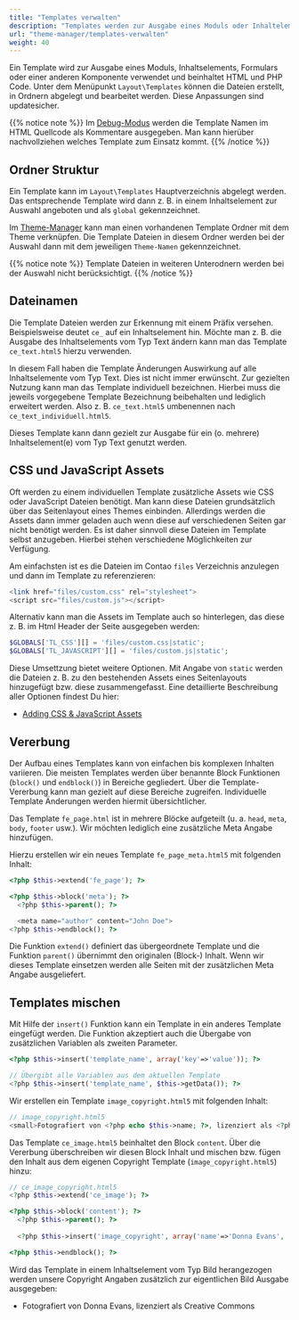```yaml
---
title: "Templates verwalten"
description: "Templates werden zur Ausgabe eines Moduls oder Inhaltelements verwendet."
url: "theme-manager/templates-verwalten"
weight: 40
---
```


Ein Template wird zur Ausgabe eines Moduls, Inhaltselements, Formulars oder einer anderen Komponente 
verwendet und beinhaltet HTML und PHP Code. Unter dem Menüpunkt `Layout\Templates` können die Dateien erstellt, 
in Ordnern abgelegt und bearbeitet werden. Diese Anpassungen sind updatesicher.

{{% notice note %}}
Im [Debug-Modus](../../system/debug-modus/) werden die Template Namen im HTML Quellcode als Kommentare ausgegeben. 
Man kann hierüber nachvollziehen welches Template zum Einsatz kommt.
{{% /notice %}}


## Ordner Struktur

Ein Template kann im `Layout\Templates` Hauptverzeichnis abgelegt werden. Das entsprechende Template wird dann z. B. 
in einem Inhaltselement zur Auswahl angeboten und als `global` gekennzeichnet.

Im [Theme-Manager](../../theme-manager/themes-verwalten) kann man einen vorhandenen Template Ordner mit dem Theme 
verknüpfen. Die Template Dateien in diesem Ordner werden bei der Auswahl dann mit dem jeweiligen `Theme-Namen` gekennzeichnet.

{{% notice note %}}
Template Dateien in weiteren Unterodnern werden bei der Auswahl nicht berücksichtigt.
{{% /notice %}}


## Dateinamen

Die Template Dateien werden zur Erkennung mit einem Präfix versehen. Beispielsweise deutet `ce_` auf ein
Inhaltselement hin. Möchte man z. B. die Ausgabe des Inhaltselements vom Typ Text ändern kann man das 
Template `ce_text.html5` hierzu verwenden. 

In diesem Fall haben die Template Änderungen Auswirkung auf alle Inhaltselemente vom Typ Text. Dies ist nicht immer
erwünscht. Zur gezielten Nutzung kann man das Template individuell bezeichnen. Hierbei muss die jeweils vorgegebene
Template Bezeichnung beibehalten und lediglich erweitert werden. Also z. B. `ce_text.html5` 
umbenennen nach  `ce_text_individuell.html5`.

Dieses Template kann dann gezielt zur Ausgabe für ein (o. mehrere) Inhaltselement(e) vom Typ Text genutzt werden.


## CSS und JavaScript Assets

Oft werden zu einem individuellen Template zusätzliche Assets wie CSS oder JavaScript Dateien benötigt. Man kann diese 
Dateien grundsätzlich über das Seitenlayout eines Themes einbinden. Allerdings werden die Assets dann immer geladen 
auch wenn diese auf verschiedenen Seiten gar nicht benötigt werden. Es ist daher sinnvoll diese Dateien im Template 
selbst anzugeben. Hierbei stehen verschiedene Möglichkeiten zur Verfügung. 

Am einfachsten ist es die Dateien im Contao `files` Verzeichnis anzulegen und dann im Template zu referenzieren:

```php
<link href="files/custom.css" rel="stylesheet">
<script src="files/custom.js"></script>
```

Alternativ kann man die Assets im Template auch so hinterlegen, das diese z. B. im Html Header der Seite ausgegeben
werden:

```php
$GLOBALS['TL_CSS'][] = 'files/custom.css|static';
$GLOBALS['TL_JAVASCRIPT'][] = 'files/custom.js|static';
```

Diese Umsettzung bietet weitere Optionen. Mit Angabe von `static` werden die Dateien z. B. zu den bestehenden Assets
eines Seitenlayouts hinzugefügt bzw. diese zusammengefasst. Eine detaillierte Beschreibung aller Optionen findest Du hier:

- [Adding CSS & JavaScript Assets](https://docs.contao.org/dev/framework/asset-management/)


## Vererbung

Der Aufbau eines Templates kann von einfachen bis komplexen Inhalten variieren. Die meisten Templates werden über 
benannte Block Funktionen (`block()` und `endblock()`) in Bereiche gegliedert. Über die Template-Vererbung kann man 
gezielt auf diese Bereiche zugreifen. Individuelle Template Änderungen werden hiermit übersichtlicher.

Das Template `fe_page.html` ist in mehrere Blöcke aufgeteilt (u. a. `head`, `meta`, `body`, `footer` usw.). Wir möchten
lediglich eine zusätzliche Meta Angabe hinzufügen. 

Hierzu erstellen wir ein neues Template `fe_page_meta.html5` mit folgenden Inhalt:

```php
<?php $this->extend('fe_page'); ?>

<?php $this->block('meta'); ?>
  <?php $this->parent(); ?>

  <meta name="author" content="John Doe">
<?php $this->endblock(); ?>
```

Die Funktion `extend()` definiert das übergeordnete Template und die Funktion `parent()` übernimmt den originalen 
(Block-) Inhalt. Wenn wir dieses Template einsetzen werden alle Seiten mit der zusätzlichen Meta Angabe ausgeliefert.


## Templates mischen

Mit Hilfe der `insert()` Funktion kann ein Template in ein anderes Template eingefügt werden. Die Funktion akzeptiert 
auch die Übergabe von zusätzlichen Variablen als zweiten Parameter.

```php
<?php $this->insert('template_name', array('key'=>'value')); ?>

// Übergibt alle Variablen aus dem aktuellen Template
<?php $this->insert('template_name', $this->getData()); ?>
```

Wir erstellen ein Template `image_copyright.html5` mit folgenden Inhalt:

```php
// image_copyright.html5
<small>Fotografiert von <?php echo $this->name; ?>, lizenziert als <?php echo $this->license; ?></small>
```

Das Template `ce_image.html5` beinhaltet den Block `content`. Über die Vererbung überschreiben wir diesen Block Inhalt
und mischen bzw. fügen den Inhalt aus dem eigenen Copyright Template (`image_copyright.html5`) hinzu:

```php
// ce_image_copyright.html5
<?php $this->extend('ce_image'); ?>

<?php $this->block('content'); ?>
  <?php $this->parent(); ?>
  
  <?php $this->insert('image_copyright', array('name'=>'Donna Evans', 'license'=>'Creative Commons')); ?>

<?php $this->endblock(); ?>
```

Wird das Template in einem Inhaltselement vom Typ Bild herangezogen werden unsere Copyright Angaben zusätzlich 
zur eigentlichen Bild Ausgabe ausgegeben:

- Fotografiert von Donna Evans, lizenziert als Creative Commons